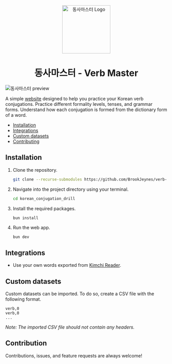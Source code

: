 <div align="center">
    <img src="./public/logo.svg" width="150px" alt="동사마스터 Logo" />
    <h1>동사마스터 - Verb Master</h1>
</div>

![동사마스터 preview](./assets/preview.png)

A simple [website](https://korean-conjugation-drill.vercel.app/) designed to 
help you practice your Korean verb conjugations. Practice different formality 
levels, tenses, and grammar forms. Understand how each conjugation is formed 
from the dictionary form of a word.

- [Installation](#installation)
- [Integrations](#integrations)
- [Custom datasets](#custom-datasets)
- [Contributing](#contributing)

## Installation
1. Clone the repository.
    ```bash
    git clone --recurse-submodules https://github.com/BrookJeynes/verb-master.git
    ```
2. Navigate into the project directory using your terminal.
    ```bash
    cd korean_conjugation_drill
    ```
3. Install the required packages.
    ```bash
    bun install
    ```
4. Run the web app.
    ```
    bun dev
    ```

## Integrations
- Use your own words exported from [Kimchi Reader](https://kimchi-reader.app/).

## Custom datasets
Custom datasets can be imported. To do so, create a CSV file with the following
format.

```
verb,0
verb,0
...
```

_Note: The imported CSV file should not contain any headers._

## Contribution
Contributions, issues, and feature requests are always welcome!
